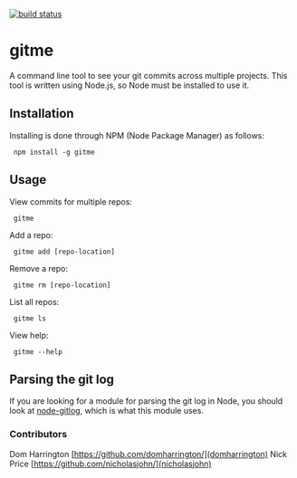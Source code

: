 [![build status](https://secure.travis-ci.org/domharrington/gitme.png)](http://travis-ci.org/domharrington/gitme)
# gitme

A command line tool to see your git commits across multiple projects. This tool is written using Node.js, so Node must be installed to use it.

## Installation
Installing is done through NPM (Node Package Manager) as follows:

     npm install -g gitme

## Usage
View commits for multiple repos:

     gitme

Add a repo:

     gitme add [repo-location]

Remove a repo:

     gitme rm [repo-location]

List all repos:

     gitme ls

View help:

     gitme --help

## Parsing the git log
If you are looking for a module for parsing the git log in Node, you should look at [node-gitlog](https://github.com/domharrington/node-gitlog), which is what this module uses.

### Contributors
Dom Harrington [https://github.com/domharrington/](domharrington)
Nick Price [https://github.com/nicholasjohn/](nicholasjohn)
